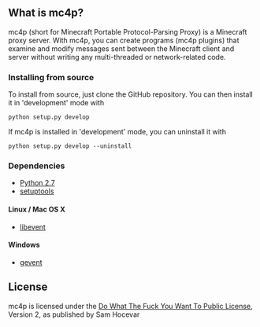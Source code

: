 ## What is mc4p?

mc4p (short for Minecraft Portable Protocol-Parsing Proxy) is a Minecraft proxy
server. With mc4p, you can create programs (mc4p plugins) that examine
and modify messages sent between the Minecraft client and server without
writing any multi-threaded or network-related code.

### Installing from source

To install from source, just clone the GitHub repository. You can then install
it in 'development' mode with

    python setup.py develop

If mc4p is installed in 'development' mode, you can uninstall it with

    python setup.py develop --uninstall

### Dependencies

* [Python 2.7](http://www.python.org/download/releases/2.7.3/)
* [setuptools](http://pypi.python.org/pypi/setuptools)

#### Linux / Mac OS X
* [libevent](http://libevent.org/)

#### Windows
* [gevent](https://github.com/SiteSupport/gevent/downloads)


## License

mc4p is licensed under the [Do What The Fuck You Want
To Public License](http://www.wtfpl.net/txt/copying/), Version 2,
as published by Sam Hocevar
